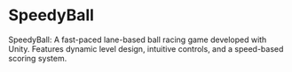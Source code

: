 # SpeedyBall
SpeedyBall: A fast-paced lane-based ball racing game developed with Unity. Features dynamic level design, intuitive controls, and a speed-based scoring system.
